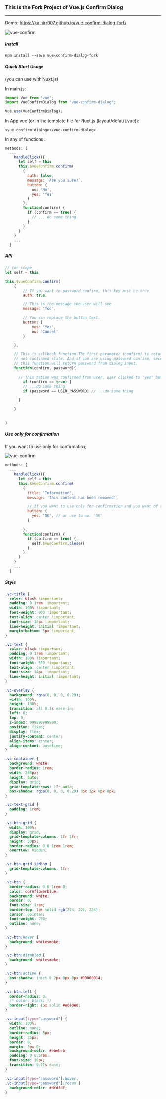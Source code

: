 <!-- [![issues](https://badgen.net/github/issues/aslanon/vue-confirm-dialog)](https://badge.fury.io/js/vue-confirm-dialog) [![npm](https://img.shields.io/npm/dm/vue-confirm-dialog.svg)](https://www.npmjs.com/package/vue-confirm-dialog) ![npm version](https://badge.fury.io/js/vue-confirm-dialog.svg) -->

### This is the Fork Project of Vue.js Confirm Dialog

---

Demo: https://kathirr007.github.io/vue-confirm-dialog-fork/

![vue-confirm](https://media.giphy.com/media/IcjDD7frmVB0KaGvG4/source.gif)



##### Install

```
npm install --save vue-confirm-dialog-fork
```



##### Quick Start Usage 

(you can use with Nuxt.js)

In main.js: 

```js
import Vue from "vue";
import VueConfirmDialog from "vue-confirm-dialog";

Vue.use(VueConfirmDialog);
```



In App.vue (or in the template file for Nuxt.js (layout/default.vue)):

```vue
<vue-confirm-dialog></vue-confirm-dialog>
```



In any of functions :

```js
methods: {
  ...
    handleClick(){
      let self = this
      this.$vueConfirm.confirm(
        {
          auth: false,
          message: `Are you sure?`,
          button: {
            no: 'No',
            yes: 'Yes'
          }
        },
        function(confirm) {
          if (confirm == true) {
            // ... do some thing
          }
        }
      )
    }
	...
  }
```



##### API

```js
// for scope
let self = this

this.$vueConfirm.confirm(
    {	
        // If you want to password confirm, this key must be true.
        auth: true,

        // This is the message the user will see
        message: 'foo',

        // You can replace the button text. 
        button: {
            yes: 'Yes',
            no: 'Cancel'
        }

    },
    
    // This is callback function.The first parameter (confirm) is returned confirmed or
    // not confirmed state. And if you are using password confirm, second parameter of 
    // this function will return password from dialog input. 
    function(confirm, password){
		
      // This action was confirmed from user, user clicked to 'yes' button
    	if (confirm == true) {
        // ...do some thing
        if (password == USER_PASSWORD) // ...do some thing

      }
            
    }
 

)
```



##### Use only for confirmation

If you want to use only for confirmation;

![vue-confirm](https://media.giphy.com/media/gFbTGQx1b0ZEDWKx73/source.gif)

```js
methods: {
  ...
    handleClick(){
      let self = this
      this.$vueConfirm.confirm(
        {
          title: 'Information',
          message: 'This content has been removed',
            
          // If you want to use only for confirmation and you want of see one button in 		  // dialog, you can use only one of  'no' or 'yes' object keys.
          button: {
          	yes: 'OK', // or use to no: 'OK'
          }
            
        },
        function(confirm) {
          if (confirm == true) {
            self.$vueConfirm.close()
          }
        }
      )
    }
	...
  }
```



##### Style

```css
.vc-title {
  color: black !important;
  padding: 0 1rem !important;
  width: 100% !important;
  font-weight: 900 !important;
  text-align: center !important;
  font-size: 16px !important;
  line-height: initial !important;
  margin-bottom: 5px !important;
}

.vc-text {
  color: black !important;
  padding: 0 1rem !important;
  width: 100% !important;
  font-weight: 500 !important;
  text-align: center !important;
  font-size: 14px !important;
  line-height: initial !important;
}

.vc-overlay {
  background: rgba(0, 0, 0, 0.29);
  width: 100%;
  height: 100%;
  transition: all 0.1s ease-in;
  left: 0;
  top: 0;
  z-index: 999999999999;
  position: fixed;
  display: flex;
  justify-content: center;
  align-items: center;
  align-content: baseline;
}

.vc-container {
  background: white;
  border-radius: 1rem;
  width: 286px;
  height: auto;
  display: grid;
  grid-template-rows: 1fr auto;
  box-shadow: rgba(0, 0, 0, 0.29) 0px 3px 8px 0px;
}

.vc-text-grid {
  padding: 1rem;
}

.vc-btn-grid {
  width: 100%;
  display: grid;
  grid-template-columns: 1fr 1fr;
  height: 50px;
  border-radius: 0 0 1rem 1rem;
  overflow: hidden;
}

.vc-btn-grid.isMono {
  grid-template-columns: 1fr;
}

.vc-btn {
  border-radius: 0 0 1rem 0;
  color: cornflowerblue;
  background: white;
  border: 0;
  font-size: 1rem;
  border-top: 1px solid rgb(224, 224, 224);
  cursor: pointer;
  font-weight: 700;
  outline: none;
}

.vc-btn:hover {
  background: whitesmoke;
}

.vc-btn:disabled {
  background: whitesmoke;
}

.vc-btn:active {
  box-shadow: inset 0 2px 0px 0px #00000014;
}

.vc-btn.left {
  border-radius: 0;
  /* color: black; */
  border-right: 1px solid #e0e0e0;
}

.vc-input[type="password"] {
  width: 100%;
  outline: none;
  border-radius: 8px;
  height: 35px;
  border: 0;
  margin: 5px 0;
  background-color: #ebebeb;
  padding: 0 0.5rem;
  font-size: 16px;
  transition: 0.21s ease;
}

.vc-input[type="password"]:hover,
.vc-input[type="password"]:focus {
  background-color: #dfdfdf;
}
```

